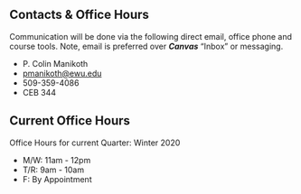 ## Contacts & Office Hours
Communication will be done via the following direct email, office phone and course tools. Note, email is preferred over **_Canvas_** “Inbox” or messaging.

* P. Colin Manikoth
* pmanikoth@ewu.edu
* 509-359-4086
* CEB 344

## Current Office Hours
Office Hours for current Quarter: Winter 2020
 
* M/W: 11am - 12pm
*  T/R: 9am - 10am
* F: By Appointment